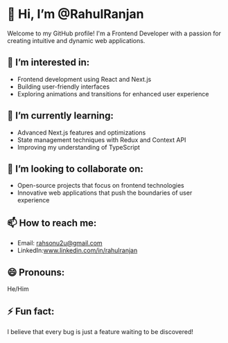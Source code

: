 # 👋 Hi, I’m @RahulRanjan

Welcome to my GitHub profile! I'm a Frontend Developer with a passion for creating intuitive and dynamic web applications.

## 👀 I’m interested in:
- Frontend development using React and Next.js
- Building user-friendly interfaces
- Exploring animations and transitions for enhanced user experience

## 🌱 I’m currently learning:
- Advanced Next.js features and optimizations
- State management techniques with Redux and Context API
- Improving my understanding of TypeScript

## 💞️ I’m looking to collaborate on:
- Open-source projects that focus on frontend technologies
- Innovative web applications that push the boundaries of user experience

## 📫 How to reach me:
- Email: rahsonu2u@gmail.com
- LinkedIn:www.linkedin.com/in/rahulranjan

## 😄 Pronouns:
He/Him

## ⚡ Fun fact:
I believe that every bug is just a feature waiting to be discovered!

